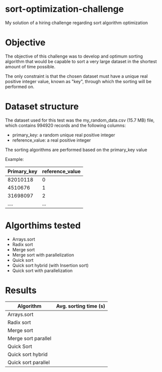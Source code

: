 # sort-optimization-challenge
My solution of a hiring challenge regarding sort algorithm optimization

# Objective

The objective of this challenge was to develop and optimum sorting algorithm that would be capable to 
sort a very large dataset in the shortest amount of time possible. 

The only constraint is that the chosen dataset must have a unique real positive integer value, known as "key", through which
the sorting will be performed on. 

# Dataset structure

The dataset used for this test was the my_random_data.csv (15.7 MB) file, which contains 994920 records and the following columns:
* primary_key: a random unique real positive integer 
* reference_value: a real positive integer

The sorting algorithms are performed based on the primary_key value

Example: 

| Primary_key  | reference_value|
| ------------- | ------------- |
| 82010118 | 0  |
| 4510676  | 1  |
| 31698097 | 2 | 
| .... | ... |

# Algorthims tested

* Arrays.sort
* Radix sort
* Merge sort
* Merge sort with parallelization
* Quick sort
* Quick sort hybrid (with Insertion sort)
* Quick sort with parallelization

# Results

| Algorithm  | Avg. sorting time (s)|
| ------------- | ------------- |
| Arrays.sort |
| Radix sort  |  | 
| Merge sort  |   |
| Merge sort parallel  |   |
|Quick Sort|  |
| Quick sort hybrid|  |
| Quick sort parallel |  |
